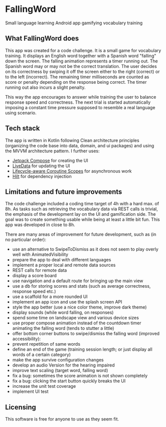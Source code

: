 # FallingWord
Small language learning Android app gamifying vocabulary training

## What FallingWord does
This app was created for a code challenge. It is a small game for vocabulary training. It displays an English word together with a Spanish word "falling" down the screen. The falling animation represents a timer running out. The Spanish word may or may not be the correct translation. The user decides on its correctness by swiping it off the screen either to the right (correct) or to the left (incorrect). The remaining timer milliseconds are counted as score or penalty depending on the response being correct. The timer running out also incurs a slight penalty.

This way the app encourages to answer while training the user to balance response speed and correctness. The next trial is started automatically imposing a constant time pressure supposed to resemble a real language using scenario.

## Tech stack
The app is written in Kotlin following Clean architecture principles (organizing the code base into data, domain, and ui packages) and using the MVVM architecture pattern. I further uses:

- [Jetpack Compose](https://developer.android.com/jetpack/compose) for creating the UI
- [LiveData](https://developer.android.com/topic/libraries/architecture/livedata) for updating the UI
- [Lifecycle-aware Coroutine Scopes](https://developer.android.com/topic/libraries/architecture/coroutines) for asynchronous work
- [Hilt](https://developer.android.com/training/dependency-injection/hilt-android) for dependency injection

## Limitations and future improvements
The code challenge included a coding time target of 4h with a hard max. of 8h. As tasks such as retrieving the vocabulary data via REST calls is trivial, the emphasis of the development lay on the UI and gamification side. The goal was to create something usable while being at least a little bit fun. This app was developed in close to 8h.

There are many areas of improvement for future development, such as (in no particular order):
- use an alternative to SwipeToDismiss as it does not seem to play overly well with AnimatedVisibility
- prepare the app to deal with different languages
- implement a proper local and remote data sources
- REST calls for remote data
- display a score board
- use navigation and a default route for bringing up the main view
- use a db for storing scores and stats (such as average correctness, response speed etc.)
- use a scaffold for a more rounded UI
- implement an app icon and use the splash screen API
- style the app better (use a nice color theme, improve dark theme)
- display sounds (while word falling, on responses)
- spend some time on landscape view and various device sizes
- use proper compose animation instead of the countdown timer animating the falling word (tends to stutter a little)
- offer bottom corner buttons to swipe/dismiss the falling word (improved accessibility):
- prevent repetition of same words
- define an end of the game (training session length; or just display all words of a certain category)
- make the app survive configuration changes
- develop an audio Version for the hearing impaired
- improve text scaling (target word, falling word)
- fix a bug: sometimes the score animation is not shown completely
- fix a bug: clicking the start button quickly breaks the UI
- increase the unit test coverage
- implement UI test

## Licensing
This software is free for anyone to use as they seem fit.
